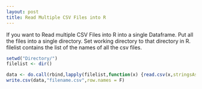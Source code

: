 ```yaml
---
layout: post
title: Read Multiple CSV Files into R
---
```


If you want to Read multiple CSV Files into R into a single Dataframe.
Put all the files into a single directory.
Set working directory to that directory in R.
filelist contains the list of the names of all the csv files.

```R
setwd("Directory/")
filelist <- dir()

data <- do.call(rbind,lapply(filelist,function(x) {read.csv(x,stringsAsFactors = F)]}))
write.csv(data,"filename.csv",row.names = F)
```
